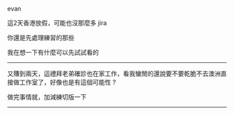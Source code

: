 evan

這2天香港放假，可能也沒那麼多 jira 

你還是先處理練習的那些

我在想一下有什麼可以先試試看的

---

又賺到兩天，這禮拜老弟確診也在家工作，看我蠻閒的還說要不要乾脆不去澳洲直接做工作室了，好像也是有這個可能性 ?

做完事情就，加減練切版一下

---
